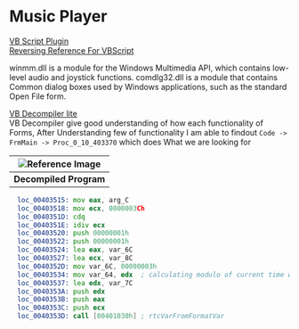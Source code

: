 # Music Player
[VB Script Plugin](https://www.hex-rays.com/products/ida/support/freefiles/vb.idc "IDA Plugin")  
[Reversing Reference For VBScript](https://blog.talosintelligence.com/2014/08/discovering-dynamically-loaded-api-in.html)

winmm.dll is a module for the Windows Multimedia API, which contains low-level audio and joystick functions. 
comdlg32.dll is a module that contains Common dialog boxes used by Windows applications, such as the standard Open File form. 

[VB Decompiler lite](https://reverseengineering.stackexchange.com/questions/1597/reverse-engineering-a-visual-basic-p-code-binary)  
VB Decompiler give good understanding of how each functionality of Forms, After Understanding few of functionality I am able to findout `Code -> FrmMain -> Proc_0_10_403370` which does What we are looking for

|![Reference Image](https://github.com/loggervicky69/ctf/blob/main/image/VB_Decompiler0.png)|
|:--:|
|**Decompiled Program**|

```asm
  loc_00403515: mov eax, arg_C
  loc_00403518: mov ecx, 0000003Ch
  loc_0040351D: cdq
  loc_0040351E: idiv ecx
  loc_00403520: push 00000001h
  loc_00403522: push 00000001h
  loc_00403524: lea eax, var_6C
  loc_00403527: lea ecx, var_8C
  loc_0040352D: mov var_6C, 00000003h
  loc_00403534: mov var_64, edx  ; calculating modulo of current time with 60 
  loc_00403537: lea edx, var_7C
  loc_0040353A: push edx
  loc_0040353B: push eax
  loc_0040353C: push ecx
  loc_0040353D: call [00401030h] ; rtcVarFromFormatVar
```
